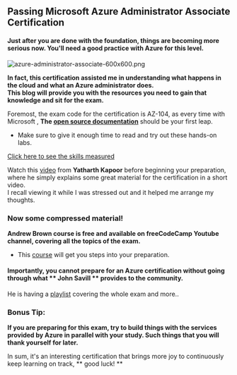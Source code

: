 ## Passing Microsoft Azure Administrator Associate Certification

#### Just after you are done with the foundation, things are becoming more serious now. You'll need a good practice with Azure for this level.
![azure-administrator-associate-600x600.png](https://cdn.hashnode.com/res/hashnode/image/upload/v1647184133907/9qM-u0VO6.png)

**In fact, this certification assisted me in understanding what happens in the cloud and what an Azure administrator does. <br> This blog will provide you with the resources you need to gain that knowledge and sit for the exam.**

Foremost, the exam code for the certification is AZ-104, as every time with Microsoft , **The [open source documentation](https://docs.microsoft.com/en-us/learn/certifications/exams/az-104)** should be your first leap.

- Make sure to give it enough time to read and try out these hands-on labs. 



 [Click here to see the skills measured](https://query.prod.cms.rt.microsoft.com/cms/api/am/binary/RE4pCWy)


Watch this [video](https://www.youtube.com/watch?v=2nxEF1XswIo&t=427s) from **Yatharth Kapoor** before beginning your preparation, where he simply explains some great material for the certification in a short video. <br> I recall viewing it while I was stressed out and it helped me arrange my thoughts.




### Now some compressed material!
**Andrew Brown course is free and available on freeCodeCamp Youtube channel, covering all the topics of the exam.**

- This [course](https://www.youtube.com/watch?v=10PbGbTUSAg&t=426s) will get you steps into your preparation.


#### Importantly, you cannot prepare for an Azure certification without going through what ** John Savill ** provides to the community.
He is having a [playlist](https://www.youtube.com/watch?v=VOod_VNgdJk&list=PLlVtbbG169nGlGPWs9xaLKT1KfwqREHbs) covering the whole exam and more..


### Bonus Tip:
**If you are preparing for this exam, try to build things with the services provided by Azure in parallel with your study.
Such things that you will thank yourself for later.**

 In sum, it's an interesting certification that brings more joy to continuously keep learning on track, ** good luck! **









